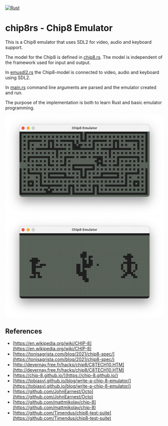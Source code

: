 [![Rust](https://github.com/krueger71/chip8rs/actions/workflows/rust.yml/badge.svg)](https://github.com/krueger71/chip8rs/actions/workflows/rust.yml)

# chip8rs - Chip8 Emulator

This is a Chip8 emulator that uses SDL2 for video, audio and keyboard support.

The model for the Chip8 is defined in [chip8.rs](src/chip8.rs). The model is independent of the framework used for input and output.

In [emusdl2.rs](src/emusdl2.rs) the Chip8-model is connected to video, audio and keyboard using SDL2.

In [main.rs](src/main.rs) command line arguments are parsed and the emulator created and run.

The purpose of the implementation is both to learn Rust and basic emulator programming.

![Screenshot 1 - Blinky](screenshot1.png)
![Screenshot 2 - Outlaw](screenshot2.png)

## References

- [https://en.wikipedia.org/wiki/CHIP-8](https://en.wikipedia.org/wiki/CHIP-8)
- [https://tonisagrista.com/blog/2021/chip8-spec/](https://tonisagrista.com/blog/2021/chip8-spec/)
- [http://devernay.free.fr/hacks/chip8/C8TECH10.HTM](http://devernay.free.fr/hacks/chip8/C8TECH10.HTM)
- [https://chip-8.github.io/](https://chip-8.github.io/)
- [https://tobiasvl.github.io/blog/write-a-chip-8-emulator/](https://tobiasvl.github.io/blog/write-a-chip-8-emulator/)
- [https://github.com/JohnEarnest/Octo](https://github.com/JohnEarnest/Octo)
- [https://github.com/mattmikolay/chip-8](https://github.com/mattmikolay/chip-8)
- [https://github.com/Timendus/chip8-test-suite](https://github.com/Timendus/chip8-test-suite)

